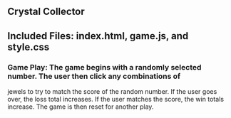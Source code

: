 ## Crystal Collector

## Included Files: index.html, game.js, and style.css

### Game Play:  The game begins with a randomly selected number.  The user then click any combinations of
jewels to try to match the score of the random number.  If the user goes over, the loss total increases. If the 
user matches the score, the win totals increase.  The game is then reset for another play.